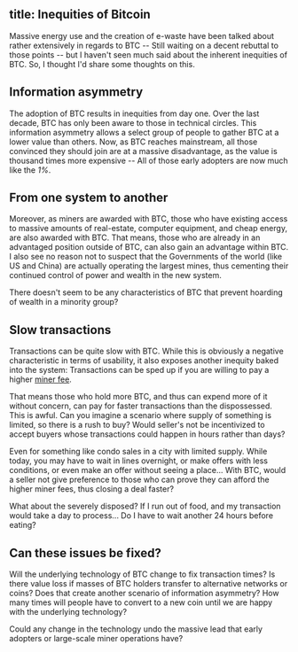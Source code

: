 title: Inequities of Bitcoin
---

Massive energy use and the creation of e-waste have been talked about rather extensively in regards to BTC -- Still waiting on a decent rebuttal to those points -- but I haven't seen much said about the inherent inequities of BTC. So, I thought I'd share some thoughts on this.

## Information asymmetry

The adoption of BTC results in inequities from day one. Over the last decade, BTC has only been aware to those in technical circles. This information asymmetry allows a select group of people to gather BTC at a lower value than others. Now, as BTC reaches mainstream, all those convinced they should join are at a massive disadvantage, as the value is thousand times more expensive -- All of those early adopters are now much like the _1%_.

## From one system to another

Moreover, as miners are awarded with BTC, those who have existing access to massive amounts of real-estate, computer equipment, and cheap energy, are also awarded with BTC. That means, those who are already in an advantaged position outside of BTC, can also gain an advantage within BTC. I also see no reason not to suspect that the Governments of the world (like US and China) are actually operating the largest mines, thus cementing their continued control of power and wealth in the new system.

There doesn't seem to be any characteristics of BTC that prevent hoarding of wealth in a minority group?

## Slow transactions

Transactions can be quite slow with BTC. While this is obviously a negative characteristic in terms of usability, it also exposes another inequity baked into the system: Transactions can be sped up if you are willing to pay a higher [miner fee](https://en.bitcoin.it/wiki/Miner_fees).

That means those who hold more BTC, and thus can expend more of it without concern, can pay for faster transactions than the dispossessed. This is awful. Can you imagine a scenario where supply of something is limited, so there is a rush to buy? Would seller's not be incentivized to accept buyers whose transactions could happen in hours rather than days?

Even for something like condo sales in a city with limited supply. While today, you may have to wait in lines overnight, or make offers with less conditions, or even make an offer without seeing a place... With BTC, would a seller not give preference to those who can prove they can afford the higher miner fees, thus closing a deal faster?

What about the severely disposed? If I run out of food, and my transaction would take a day to process... Do I have to wait another 24 hours before eating?

## Can these issues be fixed?

Will the underlying technology of BTC change to fix transaction times? Is there value loss if masses of BTC holders transfer to alternative networks or coins? Does that create another scenario of information asymmetry? How many times will people have to convert to a new coin until we are happy with the underlying technology?

Could any change in the technology undo the massive lead that early adopters or large-scale miner operations have?

